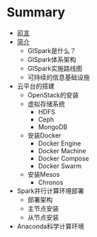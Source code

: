 # Summary

* [前言](README.md)
* [简介](chapter1.md)
   * GISpark是什么？
   * GISpark体系架构
   * GISpark实施路线图
   * 可持续的信息基础设施
* 云平台的搭建
   * OpenStack的安装
   * 虚拟存储系统
       * HDFS
       * Ceph
       * MongoDB
   * 安装Docker
       * Docker Engine
       * Docker Machine
       * Docker Compose
       * Docker Swarm
   * 安装Mesos
       * Chronos
* Spark并行计算环境部署
   * 部署架构
   * 主节点安装
   * 从节点安装
* Anaconda科学计算环境

